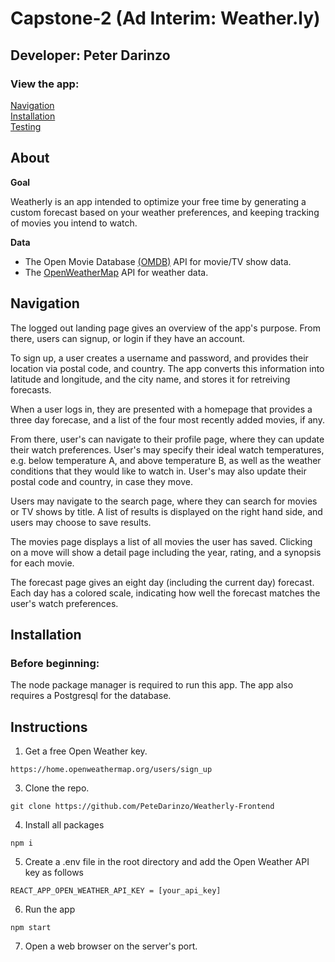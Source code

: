 # Capstone-2 (Ad Interim: Weather.ly)

## Developer: Peter Darinzo

### View the app: 

[Navigation](#navigation)  
[Installation](#installation)  
[Testing](#testing)

## About 

**Goal**

Weatherly is an app intended to optimize your free time by generating a custom forecast based on your weather preferences, and keeping tracking of movies you intend to watch. 


**Data** 

- The Open Movie Database [(OMDB)](http://www.omdbapi.com/) API for movie/TV show data.
- The [OpenWeatherMap](https://openweathermap.org/) API for weather data.

## Navigation
The logged out landing page gives an overview of the app's purpose. From there, users can signup, or login if they have an account. 

To sign up, a user creates a username and password, and provides their location via postal code, and country. The app converts this information into latitude and longitude, and the city name, and stores it for retreiving forecasts.

When a user logs in, they are presented with a homepage that provides a three day forecase, and a list of the four most recently added movies, if any. 

From there, user's can navigate to their profile page, where they can update their watch preferences. User's may specify their ideal watch temperatures, e.g. below temperature A, and above temperature B, as well as the weather conditions that they would like to watch in. User's may also update their postal code and country, in case they move.

Users may navigate to the search page, where they can search for movies or TV shows by title. A list of results is displayed on the right hand side, and users may choose to save results.

The movies page displays a list of all movies the user has saved. Clicking on a move will show a detail page including the year, rating, and a synopsis for each movie. 

The forecast page gives an eight day (including the current day) forecast. Each day has a colored scale, indicating how well the forecast matches the user's watch preferences.

## Installation

### Before beginning:

The node package manager is required to run this app. The app also requires a Postgresql for the database.

## Instructions

1. Get a free Open Weather key.

```
https://home.openweathermap.org/users/sign_up
```

3. Clone the repo.

```
git clone https://github.com/PeteDarinzo/Weatherly-Frontend
```

4. Install all packages

```
npm i
```

5. Create a .env file in the root directory and add the Open Weather API key as follows

```
REACT_APP_OPEN_WEATHER_API_KEY = [your_api_key]
```

6. Run the app

```
npm start
```

7. Open a web browser on the server's port. 
